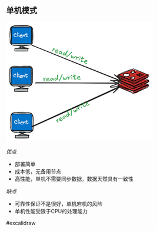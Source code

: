 
## 单机模式

![](attachments/Pasted%20image%2020250408091731.png)

*优点*
- 部署简单
- 成本低，无备用节点
- 高性能，单机不需要同步数据，数据天然具有一致性

*缺点*
- 可靠性保证不是很好，单机宕机的风险
- 单机性能受限于CPU的处理能力











#excalidraw 